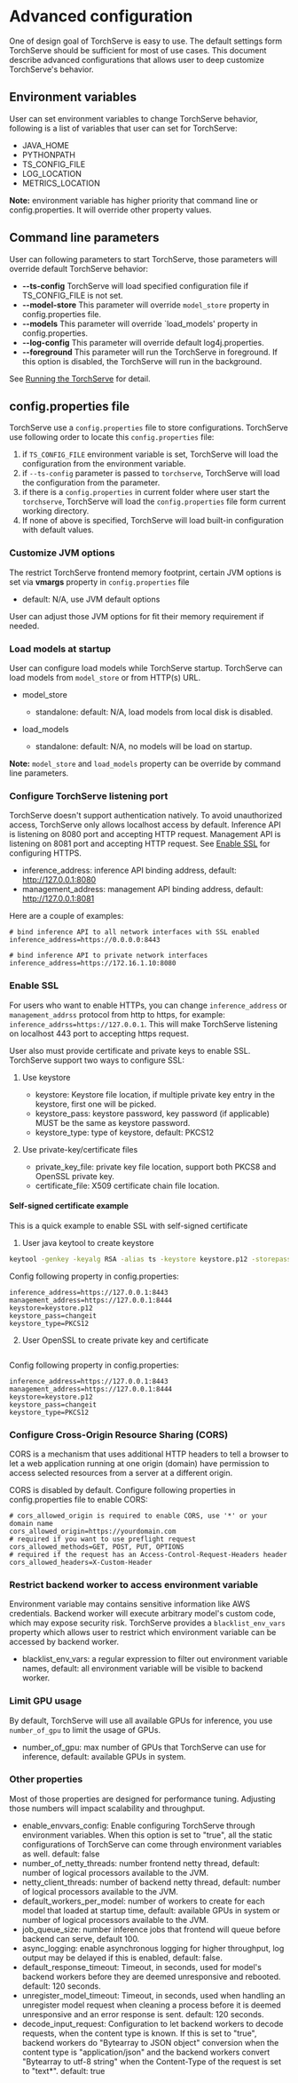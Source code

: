 # Advanced configuration

One of design goal of TorchServe is easy to use. The default settings form TorchServe should be sufficient for most of use cases. This document describe advanced configurations that allows user to deep customize TorchServe's behavior.

## Environment variables

User can set environment variables to change TorchServe behavior, following is a list of variables that user can set for TorchServe:
* JAVA_HOME
* PYTHONPATH
* TS_CONFIG_FILE
* LOG_LOCATION
* METRICS_LOCATION

**Note:** environment variable has higher priority that command line or config.properties. It will override other property values.

## Command line parameters

User can following parameters to start TorchServe, those parameters will override default TorchServe behavior:

* **--ts-config** TorchServe will load specified configuration file if TS_CONFIG_FILE is not set.
* **--model-store** This parameter will override `model_store` property in config.properties file.
* **--models** This parameter will override `load_models' property in config.properties.
* **--log-config** This parameter will override default log4j.properties.
* **--foreground** This parameter will run the TorchServe in foreground. If this option is
                        disabled, the TorchServe will run in the background.

See [Running the TorchServe](server.md) for detail.

## config.properties file

TorchServe use a `config.properties` file to store configurations. TorchServe use following order to locate this `config.properties` file:
1. if `TS_CONFIG_FILE` environment variable is set, TorchServe will load the configuration from the environment variable.
2. if `--ts-config` parameter is passed to `torchserve`, TorchServe will load the configuration from the parameter.
3. if there is a `config.properties` in current folder where user start the `torchserve`, TorchServe will load the `config.properties` file form current working directory.
4. If none of above is specified, TorchServe will load built-in configuration with default values.

### Customize JVM options

The restrict TorchServe frontend memory footprint, certain JVM options is set via **vmargs** property in `config.properties` file

* default: N/A, use JVM default options

User can adjust those JVM options for fit their memory requirement if needed.

### Load models at startup

User can configure load models while TorchServe startup. TorchServe can load models from `model_store` or from HTTP(s) URL.

* model_store
	* standalone: default: N/A, load models from local disk is disabled.

* load_models
	* standalone: default: N/A, no models will be load on startup.

**Note:** `model_store` and `load_models` property can be override by command line parameters.

### Configure TorchServe listening port

TorchServe doesn't support authentication natively. To avoid unauthorized access, TorchServe only allows localhost access by default. Inference API is listening on 8080 port and accepting HTTP request. Management API is listening on 8081 port and accepting HTTP request. See [Enable SSL](#enable-ssl) for configuring HTTPS.

* inference_address: inference API binding address, default: http://127.0.0.1:8080
* management_address: management API binding address, default: http://127.0.0.1:8081

Here are a couple of examples:
```properties
# bind inference API to all network interfaces with SSL enabled
inference_address=https://0.0.0.0:8443
```

```properties
# bind inference API to private network interfaces
inference_address=https://172.16.1.10:8080
```

### Enable SSL

For users who want to enable HTTPs, you can change `inference_address` or `management_addrss` protocol from http to https, for example: `inference_addrss=https://127.0.0.1`. This will make TorchServe listening on localhost 443 port to accepting https request.

User also must provide certificate and private keys to enable SSL. TorchServe support two ways to configure SSL:
1. Use keystore
	* keystore: Keystore file location, if multiple private key entry in the keystore, first one will be picked. 
	* keystore_pass: keystore password, key password (if applicable) MUST be the same as keystore password.
    * keystore_type: type of keystore, default: PKCS12

2. Use private-key/certificate files
	* private_key_file: private key file location, support both PKCS8 and OpenSSL private key.
	* certificate_file: X509 certificate chain file location.

#### Self-signed certificate example

This is a quick example to enable SSL with self-signed certificate

1. User java keytool to create keystore
```bash
keytool -genkey -keyalg RSA -alias ts -keystore keystore.p12 -storepass changeit -storetype PKCS12 -validity 3600 -keysize 2048 -dname "CN=www.MY_TS.com, OU=Cloud Service, O=model server, L=Palo Alto, ST=California, C=US"
```

Config following property in config.properties:

```properties
inference_address=https://127.0.0.1:8443
management_address=https://127.0.0.1:8444
keystore=keystore.p12
keystore_pass=changeit
keystore_type=PKCS12
```

2. User OpenSSL to create private key and certificate
```bash
```


Config following property in config.properties:

```properties
inference_address=https://127.0.0.1:8443
management_address=https://127.0.0.1:8444
keystore=keystore.p12
keystore_pass=changeit
keystore_type=PKCS12
```

### Configure Cross-Origin Resource Sharing (CORS)
CORS is a mechanism that uses additional HTTP headers to tell a browser to let a
web application running at one origin (domain) have permission to access selected
resources from a server at a different origin.

CORS is disabled by default. Configure following properties in config.properties file to enable CORS:

```properties
# cors_allowed_origin is required to enable CORS, use '*' or your domain name 
cors_allowed_origin=https://yourdomain.com
# required if you want to use preflight request 
cors_allowed_methods=GET, POST, PUT, OPTIONS
# required if the request has an Access-Control-Request-Headers header 
cors_allowed_headers=X-Custom-Header
```


### Restrict backend worker to access environment variable

Environment variable may contains sensitive information like AWS credentials. Backend worker will execute arbitrary model's custom code, which may expose security risk. TorchServe provides a `blacklist_env_vars` property which allows user to restrict which environment variable can be accessed by backend worker.

* blacklist_env_vars: a regular expression to filter out environment variable names, default: all environment variable will be visible to backend worker.

### Limit GPU usage
By default, TorchServe will use all available GPUs for inference, you use `number_of_gpu` to limit the usage of GPUs.

* number_of_gpu: max number of GPUs that TorchServe can use for inference, default: available GPUs in system.

### Other properties

Most of those properties are designed for performance tuning. Adjusting those numbers will impact scalability and throughput.

* enable_envvars_config: Enable configuring TorchServe through environment variables. When this option is set to "true", all the static configurations of TorchServe can come through environment variables as well. default: false
* number_of_netty_threads: number frontend netty thread, default: number of logical processors available to the JVM.
* netty_client_threads: number of backend netty thread, default: number of logical processors available to the JVM.
* default_workers_per_model: number of workers to create for each model that loaded at startup time, default: available GPUs in system or number of logical processors available to the JVM.
* job_queue_size: number inference jobs that frontend will queue before backend can serve, default 100.
* async_logging: enable asynchronous logging for higher throughput, log output may be delayed if this is enabled, default: false.
* default_response_timeout: Timeout, in seconds, used for model's backend workers before they are deemed unresponsive and rebooted. default: 120 seconds.
* unregister_model_timeout: Timeout, in seconds, used when handling an unregister model request when cleaning a process before it is deemed unresponsive and an error response is sent. default: 120 seconds.
* decode_input_request: Configuration to let backend workers to decode requests, when the content type is known. 
If this is set to "true", backend workers do "Bytearray to JSON object" conversion when the content type is "application/json" and 
the backend workers convert "Bytearray to utf-8 string" when the Content-Type of the request is set to "text*". default: true  